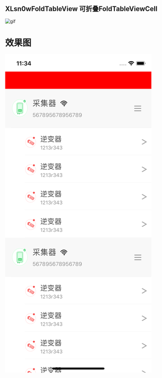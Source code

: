 ## XLsn0wFoldTableView 可折叠FoldTableViewCell

![gif](https://github.com/XLsn0w/XLsn0wFoldTableView/blob/master/gif.gif?raw=true)

# 效果图

![png](https://github.com/XLsn0w/XLsn0wFoldTableView/blob/master/XLsn0wFoldTableView/%E6%95%88%E6%9E%9C%E5%9B%BE.png?raw=true)
